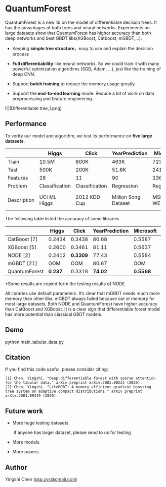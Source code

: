# QuantumForest

QuantumForest is a new lib on the model of differentiable decision trees. It has the advantages of both trees and neural networks. Experiments on large datasets show that QuantumForest has higher accuracy than both deep networks and best GBDT libs(XGBoost, Catboost, mGBDT,...). 

- Keeping **simple tree structure**，easy to use and explain the decision process 

- **Full differentiability** like neural networks. So we could train it with many powerful optimization algorithms (SGD, Adam, …), just like the training of deep CNN.

- Support **batch training** to reduce the memory usage greatly.

- Support the **end-to-end learning** mode. 
Reduce a lot of work on data preprocessing and feature engineering. 
  

![](Differentiable tree_1.png)

  

## Performance

To verify our model and algorithm, we test its performance on **five large datasets**. 

|             | Higgs          | Click          | YearPrediction       | Microsoft    | Yahoo               |
| ----------- | -------------- | -------------- | -------------------- | ------------ | ------------------- |
| Train       | 10.5M          | 800K           | 463K                 | 723K         | 544K                |
| Test        | 500K           | 200K           | 51.6K                | 241K         | 165K                |
| Features    | 28             | 11             | 90                   | 136          | 699                 |
| Problem     | Classification | Classification | Regression           | Regression   | Regression          |
| Description | UCI ML Higgs   | 2012 KDD Cup   | Million Song Dataset | MSLR-WEB 10k | Yahoo LETOR dataset |



The following table  listed the accuracy of some libraries

|               | Higgs     | Click      | YearPrediction | Microsoft  | Yahoo      |
| ------------- | --------- | ---------- | -------------- | ---------- | ---------- |
| CatBoost [7]  | 0.2434    | 0.3438     | 80.68          | 0.5587     | 0.5781     |
| XGBoost [5]   | 0.2600    | 0.3461     | 81.11          | 0.5637     | 0.5756     |
| NODE [2]      | 0.2412    | **0.3309** | 77.43          | 0.5584     | 0.5666     |
| mGBDT [21]    | OOM       | OOM        | 80.67          | OOM        | OOM        |
| QuantumForest | **0.237** | 0.3318     | **74.02**      | **0.5568** | **0.5656** |

*Some results are copied form the testing results of NODE 

 All libraries use default parameters. It’s clear that mGBDT needs much more memory than other libs. mGBDT always failed because out or memory for most large datasets. Both NODE and QuantumForest have higher accuracy than CatBoost and XGBoost. It is a clear sign that differentiable forest model has more potential than classical GBDT models. 



## Demo

python main_tabular_data.py



## Citation

If you find this code useful, please consider citing:

```
[1] Chen, Yingshi. "Deep differentiable forest with sparse attention for the tabular data." arXiv preprint arXiv:2003.00223 (2020).
[2] Chen, Yingshi. "LiteMORT: A memory efficient gradient boosting tree system on adaptive compact distributions." arXiv preprint arXiv:2001.09419 (2020).
```

## Future work

- More huge testing datasets.

  ​	If anyone has larger dataset, please send  to us for testing

- More models.	

- More papers.


## Author

Yingshi Chen (gsp.cys@gmail.com)


